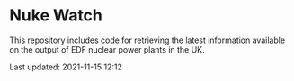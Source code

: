# Nuke Watch

This repository includes code for retrieving the latest information available on the output of EDF nuclear power plants in the UK.

Last updated: 2021-11-15 12:12